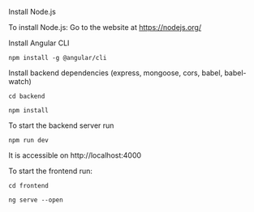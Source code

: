 Install Node.js

To install Node.js: Go to the website at https://nodejs.org/

Install Angular CLI

```
npm install -g @angular/cli
```

Install backend dependencies (express, mongoose, cors, babel, babel-watch)
```
cd backend
```
```
npm install
```

To start the backend server run 
```
npm run dev
```
It is accessible on http://localhost:4000

To start the frontend run:
```
cd frontend
```
```
ng serve --open
```